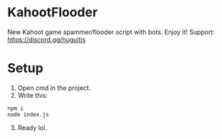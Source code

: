 # KahootFlooder
New Kahoot game spammer/flooder script with bots. Enjoy it!
Support: https://discord.gg/huguitis

# Setup
1. Open cmd in the project.
2. Write this:
```
npm i
node index.js
```
3. Ready lol.
